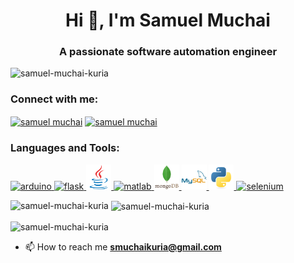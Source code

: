 <h1 align="center">Hi 👋, I'm Samuel Muchai</h1>
<h3 align="center">A passionate software automation engineer </h3>

<p align="left"> <img src="https://komarev.com/ghpvc/?username=samuel-muchai-kuria&label=Profile%20views&color=0e75b6&style=flat" alt="samuel-muchai-kuria" /> </p>



<h3 align="left">Connect with me:</h3>
<p align="left">
<a href="https://linkedin.com/in/samuel muchai" target="blank"><img align="center" src="https://raw.githubusercontent.com/rahuldkjain/github-profile-readme-generator/master/src/images/icons/Social/linked-in-alt.svg" alt="samuel muchai" height="30" width="40" /></a>
<a href="https://www.behance.net/samuel muchai" target="blank"><img align="center" src="https://raw.githubusercontent.com/rahuldkjain/github-profile-readme-generator/master/src/images/icons/Social/behance.svg" alt="samuel muchai" height="30" width="40" /></a>
</p>

<h3 align="left">Languages and Tools:</h3>
<p align="left"> <a href="https://www.arduino.cc/" target="_blank" rel="noreferrer"> <img src="https://cdn.worldvectorlogo.com/logos/arduino-1.svg" alt="arduino" width="40" height="40"/> </a> <a href="https://flask.palletsprojects.com/" target="_blank" rel="noreferrer"> <img src="https://www.vectorlogo.zone/logos/pocoo_flask/pocoo_flask-icon.svg" alt="flask" width="40" height="40"/> </a>  </a> <a href="https://www.java.com" target="_blank" rel="noreferrer"> <img src="https://raw.githubusercontent.com/devicons/devicon/master/icons/java/java-original.svg" alt="java" width="40" height="40"/> </a> <a href="https://www.mathworks.com/" target="_blank" rel="noreferrer"> <img src="https://upload.wikimedia.org/wikipedia/commons/2/21/Matlab_Logo.png" alt="matlab" width="40" height="40"/> </a> <a href="https://www.mongodb.com/" target="_blank" rel="noreferrer"> <img src="https://raw.githubusercontent.com/devicons/devicon/master/icons/mongodb/mongodb-original-wordmark.svg" alt="mongodb" width="40" height="40"/> </a> <a href="https://www.mysql.com/" target="_blank" rel="noreferrer"> <img src="https://raw.githubusercontent.com/devicons/devicon/master/icons/mysql/mysql-original-wordmark.svg" alt="mysql" width="40" height="40"/> </a> <a href="https://www.python.org" target="_blank" rel="noreferrer"> <img src="https://raw.githubusercontent.com/devicons/devicon/master/icons/python/python-original.svg" alt="python" width="40" height="40"/> </a> <a href="https://www.selenium.dev" target="_blank" rel="noreferrer"> <img src="https://raw.githubusercontent.com/detain/svg-logos/780f25886640cef088af994181646db2f6b1a3f8/svg/selenium-logo.svg" alt="selenium" width="40" height="40"/> </a> </p>

<p><img align="left" src="https://github-readme-stats.vercel.app/api/top-langs?username=samuel-muchai-kuria&show_icons=true&locale=en&layout=compact" alt="samuel-muchai-kuria" /></p>

<p>&nbsp;<img align="center" src="https://github-readme-stats.vercel.app/api?username=samuel-muchai-kuria&show_icons=true&locale=en" alt="samuel-muchai-kuria" /></p>

<p><img align="center" src="https://github-readme-streak-stats.herokuapp.com/?user=samuel-muchai-kuria&" alt="samuel-muchai-kuria" /></p>

- 📫 How to reach me **smuchaikuria@gmail.com**
